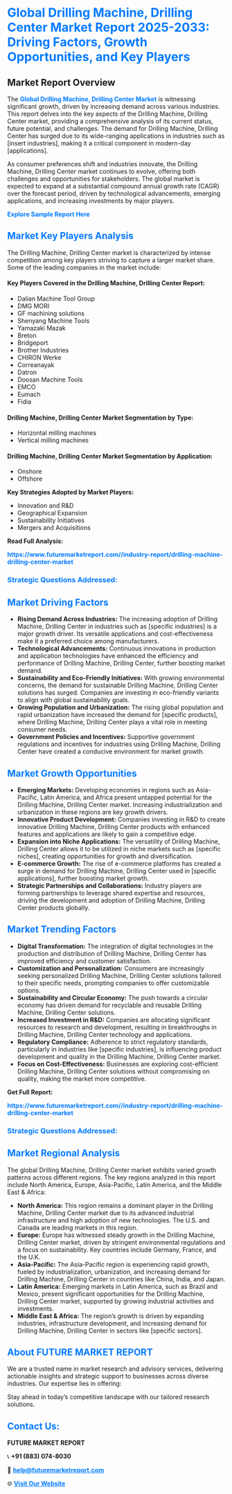 <h1 style="color: #007BFF;">Global Drilling Machine, Drilling Center Market Report 2025-2033: Driving Factors, Growth Opportunities, and Key Players</h1>

<section id="overview">
<h2>Market Report Overview</h2>
<p>The <a href="https://www.futuremarketreport.com//industry-report/drilling-machine-drilling-center-market" style="color: #007BFF; text-decoration: none;"><strong>Global Drilling Machine, Drilling Center Market</strong></a> is witnessing significant growth, driven by increasing demand across various industries. This report delves into the key aspects of the Drilling Machine, Drilling Center market, providing a comprehensive analysis of its current status, future potential, and challenges. The demand for Drilling Machine, Drilling Center has surged due to its wide-ranging applications in industries such as [insert industries], making it a critical component in modern-day [applications].</p>
<p>As consumer preferences shift and industries innovate, the Drilling Machine, Drilling Center market continues to evolve, offering both challenges and opportunities for stakeholders. The global market is expected to expand at a substantial compound annual growth rate (CAGR) over the forecast period, driven by technological advancements, emerging applications, and increasing investments by major players.</p>
</section>

<section id="overview">
<p><a href="https://www.futuremarketreport.com//request-sample/reportId=92402" style="color: #007BFF; text-decoration: none;"><strong>Explore Sample Report Here</strong></a></p>
</section>

<section id="key-players">
<h2 style="color: #007BFF;">Market Key Players Analysis</h2>
<p>The Drilling Machine, Drilling Center market is characterized by intense competition among key players striving to capture a larger market share. Some of the leading companies in the market include:</p>
<h4>Key Players Covered in the Drilling Machine, Drilling Center Report:</h4>
<ul><li>Dalian Machine Tool Group</li><li>DMG MORI</li><li>GF machining solutions</li><li>Shenyang Machine Tools</li><li>Yamazaki Mazak</li><li>Breton</li><li>Bridgeport</li><li>Brother Industries</li><li>CHIRON Werke</li><li>Correanayak</li><li>Datron</li><li>Doosan Machine Tools</li><li>EMCO</li><li>Eumach</li><li>Fidia</li></ul>
<h4>Drilling Machine, Drilling Center Market Segmentation by Type:</h4>
<ul><li>Horizontal milling machines</li><li>Vertical milling machines</li></ul>

<h4>Drilling Machine, Drilling Center Market Segmentation by Application:</h4>
<ul><li>Onshore</li><li>Offshore</li></ul>
<p><strong>Key Strategies Adopted by Market Players:</strong></p>
<ul>
<li>Innovation and R&D</li>
<li>Geographical Expansion</li>
<li>Sustainability Initiatives</li>
<li>Mergers and Acquisitions</li>
</ul>
</section>

<section>
<p><strong>Read Full Analysis: </strong></p><a href="https://www.futuremarketreport.com//industry-report/drilling-machine-drilling-center-market" style="color: #007BFF; text-decoration: none;"><strong>https://www.futuremarketreport.com//industry-report/drilling-machine-drilling-center-market</strong></a>
<h3 style="color: #007BFF;">Strategic Questions Addressed:</h3>
</section>

<section id="driving-factors">
<h2 style="color: #007BFF;">Market Driving Factors</h2>
<ul>
<li><strong>Rising Demand Across Industries:</strong> The increasing adoption of Drilling Machine, Drilling Center in industries such as [specific industries] is a major growth driver. Its versatile applications and cost-effectiveness make it a preferred choice among manufacturers.</li>
<li><strong>Technological Advancements:</strong> Continuous innovations in production and application technologies have enhanced the efficiency and performance of Drilling Machine, Drilling Center, further boosting market demand.</li>
<li><strong>Sustainability and Eco-Friendly Initiatives:</strong> With growing environmental concerns, the demand for sustainable Drilling Machine, Drilling Center solutions has surged. Companies are investing in eco-friendly variants to align with global sustainability goals.</li>
<li><strong>Growing Population and Urbanization:</strong> The rising global population and rapid urbanization have increased the demand for [specific products], where Drilling Machine, Drilling Center plays a vital role in meeting consumer needs.</li>
<li><strong>Government Policies and Incentives:</strong> Supportive government regulations and incentives for industries using Drilling Machine, Drilling Center have created a conducive environment for market growth.</li>
</ul>
</section>

<section id="growth-opportunities">
<h2 style="color: #007BFF;">Market Growth Opportunities</h2>
<ul>
<li><strong>Emerging Markets:</strong> Developing economies in regions such as Asia-Pacific, Latin America, and Africa present untapped potential for the Drilling Machine, Drilling Center market. Increasing industrialization and urbanization in these regions are key growth drivers.</li>
<li><strong>Innovative Product Development:</strong> Companies investing in R&D to create innovative Drilling Machine, Drilling Center products with enhanced features and applications are likely to gain a competitive edge.</li>
<li><strong>Expansion into Niche Applications:</strong> The versatility of Drilling Machine, Drilling Center allows it to be utilized in niche markets such as [specific niches], creating opportunities for growth and diversification.</li>
<li><strong>E-commerce Growth:</strong> The rise of e-commerce platforms has created a surge in demand for Drilling Machine, Drilling Center used in [specific applications], further boosting market growth.</li>
<li><strong>Strategic Partnerships and Collaborations:</strong> Industry players are forming partnerships to leverage shared expertise and resources, driving the development and adoption of Drilling Machine, Drilling Center products globally.</li>
</ul>
</section>

<section id="trending-factors">
<h2 style="color: #007BFF;">Market Trending Factors</h2>
<ul>
<li><strong>Digital Transformation:</strong> The integration of digital technologies in the production and distribution of Drilling Machine, Drilling Center has improved efficiency and customer satisfaction.</li>
<li><strong>Customization and Personalization:</strong> Consumers are increasingly seeking personalized Drilling Machine, Drilling Center solutions tailored to their specific needs, prompting companies to offer customizable options.</li>
<li><strong>Sustainability and Circular Economy:</strong> The push towards a circular economy has driven demand for recyclable and reusable Drilling Machine, Drilling Center solutions.</li>
<li><strong>Increased Investment in R&D:</strong> Companies are allocating significant resources to research and development, resulting in breakthroughs in Drilling Machine, Drilling Center technology and applications.</li>
<li><strong>Regulatory Compliance:</strong> Adherence to strict regulatory standards, particularly in industries like [specific industries], is influencing product development and quality in the Drilling Machine, Drilling Center market.</li>
<li><strong>Focus on Cost-Effectiveness:</strong> Businesses are exploring cost-efficient Drilling Machine, Drilling Center solutions without compromising on quality, making the market more competitive.</li>
</ul>
</section>

<section>
<p><strong>Get Full Report: </strong></p><a href="https://www.futuremarketreport.com//industry-report/drilling-machine-drilling-center-market" style="color: #007BFF; text-decoration: none;"><strong>https://www.futuremarketreport.com//industry-report/drilling-machine-drilling-center-market</strong></a>
<h3 style="color: #007BFF;">Strategic Questions Addressed:</h3>
</section>


<section id="regional-analysis">
<h2 style="color: #007BFF;">Market Regional Analysis</h2>
<p>The global Drilling Machine, Drilling Center market exhibits varied growth patterns across different regions. The key regions analyzed in this report include North America, Europe, Asia-Pacific, Latin America, and the Middle East & Africa:</p>
<ul>
<li><strong>North America:</strong> This region remains a dominant player in the Drilling Machine, Drilling Center market due to its advanced industrial infrastructure and high adoption of new technologies. The U.S. and Canada are leading markets in this region.</li>
<li><strong>Europe:</strong> Europe has witnessed steady growth in the Drilling Machine, Drilling Center market, driven by stringent environmental regulations and a focus on sustainability. Key countries include Germany, France, and the U.K.</li>
<li><strong>Asia-Pacific:</strong> The Asia-Pacific region is experiencing rapid growth, fueled by industrialization, urbanization, and increasing demand for Drilling Machine, Drilling Center in countries like China, India, and Japan.</li>
<li><strong>Latin America:</strong> Emerging markets in Latin America, such as Brazil and Mexico, present significant opportunities for the Drilling Machine, Drilling Center market, supported by growing industrial activities and investments.</li>
<li><strong>Middle East & Africa:</strong> The region’s growth is driven by expanding industries, infrastructure development, and increasing demand for Drilling Machine, Drilling Center in sectors like [specific sectors].</li>
</ul>
</section>

<footer>
<h2 style="color: #007BFF;">About FUTURE MARKET REPORT</h2>
<p>We are a trusted name in market research and advisory services, delivering actionable insights and strategic support to businesses across diverse industries. Our expertise lies in offering:</p>

<p>Stay ahead in today’s competitive landscape with our tailored research solutions.</p>

<h2 style="color: #007BFF;">Contact Us:</h2>
<p><strong>FUTURE MARKET REPORT</strong></p>
<p>📞 <strong>+91 (883) 074-8030</strong></p>
<p>📧 <strong><a href="mailto:help@futuremarketreport.com" style="color: #007BFF;">help@futuremarketreport.com</a></strong></p>
<p>🌐 <strong><a href="https://www.futuremarketreport.com/" style="color: #007BFF;">Visit Our Website</a></strong></p>
</footer>